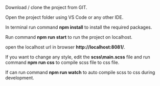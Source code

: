 Download / clone the project from GIT.

Open the project folder using VS Code or any other IDE.

In terminal run command **npm install** to install the required packages.

Run command **npm run start** to run the project on localhost.

open the localhost url in browser **http://localhost:8081/**.

If you want to change any style, edit the **scss\main.scss** file and run command **npm run css** to compile scss file to css file.

If can run command **npm run watch** to auto compile scss to css during development.
